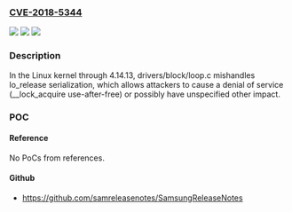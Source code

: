 ### [CVE-2018-5344](https://cve.mitre.org/cgi-bin/cvename.cgi?name=CVE-2018-5344)
![](https://img.shields.io/static/v1?label=Product&message=n%2Fa&color=blue)
![](https://img.shields.io/static/v1?label=Version&message=n%2Fa&color=blue)
![](https://img.shields.io/static/v1?label=Vulnerability&message=n%2Fa&color=brighgreen)

### Description

In the Linux kernel through 4.14.13, drivers/block/loop.c mishandles lo_release serialization, which allows attackers to cause a denial of service (__lock_acquire use-after-free) or possibly have unspecified other impact.

### POC

#### Reference
No PoCs from references.

#### Github
- https://github.com/samreleasenotes/SamsungReleaseNotes

